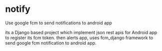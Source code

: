 # notify
Use google fcm to send notifications to android app

its a Django based project which implement json rest apis for Android app to register its fcm token.
then alerts app, uses fcm_django framework to send google fcm notification to android app.

